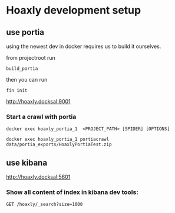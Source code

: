# Hoaxly development setup



## use portia

using the newest dev in docker requires us to build it ourselves.

from projectroot run

    build_portia

then you can run 

    fin init


http://hoaxly.docksal:9001

### Start a crawl with portia
```
docker exec hoaxly_portia_1  <PROJECT_PATH> [SPIDER] [OPTIONS]

docker exec hoaxly_portia_1 portiacrawl data/portia_exports/HoaxlyPortiaTest.zip
```

## use kibana
http://hoaxly.docksal:5601


### Show all content of index in kibana dev tools:
```
GET /hoaxly/_search?size=1000
```